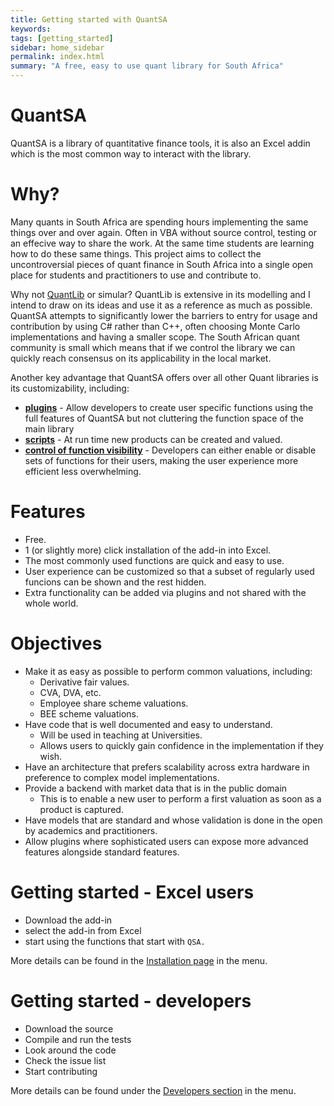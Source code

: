 ```yaml
---
title: Getting started with QuantSA
keywords: 
tags: [getting_started]
sidebar: home_sidebar
permalink: index.html
summary: "A free, easy to use quant library for South Africa"
---
```



# QuantSA

QuantSA is a library of quantitative finance tools, it is also an Excel addin which is the most common way to interact with the library.

# Why?

Many quants in South Africa are spending hours implementing the same things over and over again.  Often in VBA without source control, testing or an effecive way to share the work.  At the same time students are learning how to do these same things.  This project aims to collect the uncontroversial pieces of quant finance in South Africa into a single open place for students and practitioners to use and contribute to.

Why not [QuantLib](http://quantlib.org/index.shtml) or simular?  QuantLib is extensive in its modelling and I intend to draw on its ideas and use it as a reference as much as possible.  QuantSA attempts to significantly lower the barriers to entry for usage and contribution by using C# rather than C++, often choosing Monte Carlo implementations and having a smaller scope.  The South African quant community is small which means that if we control the library we can quickly reach consensus on its applicability in the local market.

Another key advantage that QuantSA offers over all other Quant libraries is its customizability, including:

* **[plugins](home_plugins.html)** - Allow developers to create user specific functions using the full features of QuantSA but not cluttering the function space of the main library
* **[scripts](home_scripts.html)** - At run time new products can be created and valued.
* **[control of function visibility](home_exposed_functions.html)** - Developers can either enable or disable sets of functions for their users, making the user experience more efficient less overwhelming.

# Features

* Free.
* 1 (or slightly more) click installation of the add-in into Excel.
* The most commonly used functions are quick and easy to use.
* User experience can be customized so that a subset of regularly used funcions can be shown and the rest hidden.
* Extra functionality can be added via plugins and not shared with the whole world.

# Objectives
* Make it as easy as possible to perform common valuations, including:
    * Derivative fair values.
    * CVA, DVA, etc.
    * Employee share scheme valuations.
    * BEE scheme valuations.
*  Have code that is well documented and easy to understand.
    * Will be used in teaching at Universities.    
    * Allows users to quickly gain confidence in the implementation if they wish.
* Have an architecture that prefers scalability across extra hardware in preference to complex model implementations.
* Provide a backend with market data that is in the public domain
    * This is to enable a new user to perform a first valuation as soon as a product is captured.
* Have models that are standard and whose validation is done in the open by academics and practitioners.
* Allow plugins where sophisticated users can expose more advanced features alongside standard features.


# Getting started - Excel users

* Download the add-in
* select the add-in from Excel
* start using the functions that start with `QSA.`

More details can be found in the [Installation page](home_installation.html) in the menu.


# Getting started - developers

* Download the source
* Compile and run the tests
* Look around the code
* Check the issue list
* Start contributing

More details can be found under the [Developers section](home_setup.html) in the menu. 



